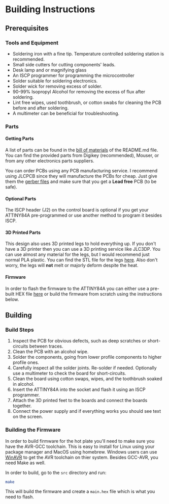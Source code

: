 # Building Instructions

## Prerequisites

### Tools and Equipment

- Soldering iron with a fine tip. Temperature controlled soldering station is
  recommended.
- Small side cutters for cutting components' leads.
- Desk lamp and or magnifying glass
- An ISCP programmer for programming the microcontroller
- Solder suitable for soldering electronics.
- Solder wick for removing excess of solder.
- 90-99% Isopropyl Alcohol for removing the excess of flux after soldering.
- Lint free wipes, used toothbrush, or cotton swabs for cleaning the PCB
  before and after soldering.
- A multimeter can be beneficial for troubleshooting.

### Parts

#### Getting Parts

A list of parts can be found in the [bill of materials](README.md#bill-of-materials)
of the README.md file. You can find the provided parts from Digikey
(recommended), Mouser, or from any other electronics parts suppliers.

You can order PCBs using any PCB manufacturing service. I recommend using JLCPCB
since they will manufacture the PCBs for cheap. Just give them the
[gerber files](gerber) and make sure that you get a **Lead free** PCB (to be
safe).

#### Optional Parts

The ISCP header (J2) on the control board is optional if you get your ATTINY84A
pre-programmed or use another method to program it besides ISCP.

#### 3D Printed Parts

This design also uses 3D printed legs to hold everything up. If you don't have a
3D printer then you can use a 3D printing service like JLC3DP. You can use
almost any material for the legs, but I would recommend just normal PLA plastic.
You can find the STL file for the legs [here]().
Also don't worry, the legs will **not** melt or majorly deform despite the heat.

#### Firmware

In order to flash the firmware to the ATTINY84A you can either use a pre-built
HEX file [here]() or build the firmware from scratch using the instructions
below.

## Building

### Build Steps

1. Inspect the PCB for obvious defects, such as deep scratches or short-circuits
   between traces.
2. Clean the PCB with an alcohol wipe.
3. Solder the components, going from lower profile components to higher profile
   ones.
4. Carefully inspect all the solder joints. Re-solder if needed. Optionally use
   a multimeter to check the board for short-circuits.
5. Clean the board using cotton swaps, wipes, and the toothbrush soaked in alcohol.
6. Insert the ATTINY84A into the socket and flash it using an ISCP programmer.
7. Attach the 3D printed feet to the boards and connect the boards together.
8. Connect the power supply and if everything works you should see text on the
   screen.

### Building the Firmware

In order to build firmware for the hot plate you'll need to make sure you have
the AVR-GCC toolchain. This is easy to install for Linux using your package
manager and MacOS using homebrew. Windows users can use
[WinAVR](https://winavr.sourceforge.net/) to get the AVR toolchain on thier
system. Besides GCC-AVR, you need Make as well.

In order to build, go to the `src` directory and run:

``` sh
make
```

This will build the firmware and create a `main.hex` file which is what you need
to flash.
